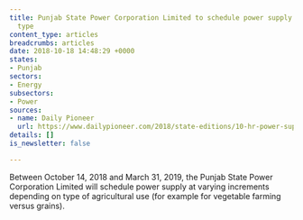 ```yaml
---
title: Punjab State Power Corporation Limited to schedule power supply based on use
  type
content_type: articles
breadcrumbs: articles
date: 2018-10-18 14:48:29 +0000
states:
- Punjab
sectors:
- Energy
subsectors:
- Power
sources:
- name: Daily Pioneer
  url: https://www.dailypioneer.com/2018/state-editions/10-hr-power-supply-to-punjab-farmers.html
details: []
is_newsletter: false

---
```

Between October 14, 2018 and March 31, 2019, the Punjab State Power Corporation Limited will schedule power supply at varying increments depending on type of agricultural use (for example for vegetable farming versus grains).    
